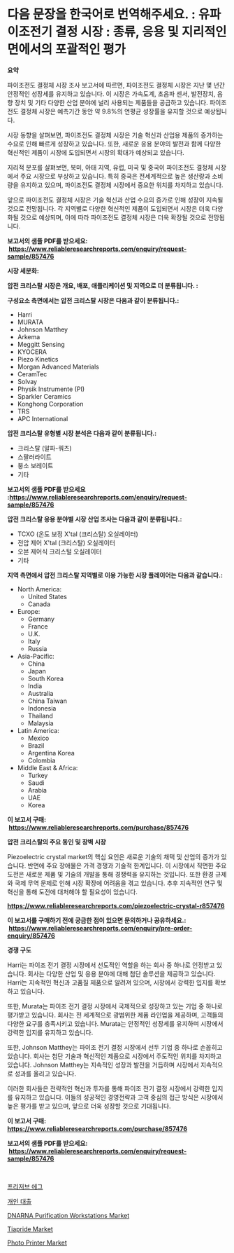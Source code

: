 <p><h1>다음 문장을 한국어로 번역해주세요. : 유파이조전기 결정 시장 : 종류, 응용 및 지리적인 면에서의 포괄적인 평가</h1></p><p><strong>요약</strong></p>
<p><p>파이조전도 결정체 시장 조사 보고서에 따르면, 파이조전도 결정체 시장은 지난 몇 년간 안정적인 성장세를 유지하고 있습니다. 이 시장은 가속도계, 초음파 센서, 발전장치, 음향 장치 및 기타 다양한 산업 분야에 널리 사용되는 제품들을 공급하고 있습니다. 파이조전도 결정체 시장은 예측기간 동안 약 9.8%의 연평균 성장률을 유지할 것으로 예상됩니다.</p><p>시장 동향을 살펴보면, 파이조전도 결정체 시장은 기술 혁신과 산업용 제품의 증가하는 수요로 인해 빠르게 성장하고 있습니다. 또한, 새로운 응용 분야의 발전과 함께 다양한 혁신적인 제품이 시장에 도입되면서 시장의 확대가 예상되고 있습니다.</p><p>지리적 분포를 살펴보면, 북미, 아태 지역, 유럽, 미국 및 중국이 파이조전도 결정체 시장에서 주요 시장으로 부상하고 있습니다. 특히 중국은 전세계적으로 높은 생산량과 소비량을 유지하고 있으며, 파이조전도 결정체 시장에서 중요한 위치를 차지하고 있습니다.</p><p>앞으로 파이조전도 결정체 시장은 기술 혁신과 산업 수요의 증가로 인해 성장이 지속될 것으로 전망됩니다. 각 지역별로 다양한 혁신적인 제품이 도입되면서 시장은 더욱 다양화될 것으로 예상되며, 이에 따라 파이조전도 결정체 시장은 더욱 확장될 것으로 전망됩니다.</p></p>
<p><strong>보고서의 샘플 PDF를 받으세요: &nbsp;<a href="https://www.reliableresearchreports.com/enquiry/request-sample/857476">https://www.reliableresearchreports.com/enquiry/request-sample/857476</a></strong></p>
<p><strong>시장 세분화:</strong></p>
<p><strong> 압전 크리스탈 시장은 개요, 배포, 애플리케이션 및 지역으로 더 분류됩니다. :</strong></p>
<p><strong>구성요소 측면에서는 압전 크리스탈 시장은 다음과 같이 분류됩니다.:</strong></p>
<p><ul><li>Harri</li><li>MURATA</li><li>Johnson Matthey</li><li>Arkema</li><li>Meggitt Sensing</li><li>KYOCERA</li><li>Piezo Kinetics</li><li>Morgan Advanced Materials</li><li>CeramTec</li><li>Solvay</li><li>Physik Instrumente (PI)</li><li>Sparkler Ceramics</li><li>Konghong Corporation</li><li>TRS</li><li>APC International</li></ul></p>
<p><strong> 압전 크리스탈 유형별 시장 분석은 다음과 같이 분류됩니다.:</strong></p>
<p><ul><li>크리스탈 (알파-쿼츠)</li><li>스팔러라이트</li><li>붕소 보레이트</li><li>기타</li></ul></p>
<p><strong>보고서의 샘플 PDF를 받으세요 :<a href="https://www.reliableresearchreports.com/enquiry/request-sample/857476">https://www.reliableresearchreports.com/enquiry/request-sample/857476</a></strong></p>
<p><strong> 압전 크리스탈 응용 분야별 시장 산업 조사는 다음과 같이 분류됩니다.:</strong></p>
<p><ul><li>TCXO (온도 보정 X'tal (크리스탈) 오실레이터)</li><li>전압 제어 X'tal (크리스탈) 오실레이터</li><li>오븐 제어식 크리스털 오실레이터</li><li>기타</li></ul></p>
<p><strong>지역 측면에서 압전 크리스탈 지역별로 이용 가능한 시장 플레이어는 다음과 같습니다.:</strong></p>
<p><ul>
    <li>
        North America:
        <ul>
            <li>United States</li>
            <li>Canada</li>
        </ul>
    </li>
    <li>
        Europe:
        <ul>
            <li>Germany</li>
            <li>France</li>
            <li>U.K.</li>
            <li>Italy</li>
            <li>Russia</li>
        </ul>
    </li>
    <li>
        Asia-Pacific:
        <ul>
            <li>China</li>
            <li>Japan</li>
            <li>South Korea</li>
            <li>India</li>
            <li>Australia</li>
            <li>China Taiwan</li>
            <li>Indonesia</li>
            <li>Thailand</li>
            <li>Malaysia</li>
        </ul>
    </li>
    <li>
        Latin America:
        <ul>
            <li>Mexico</li>
            <li>Brazil</li>
            <li>Argentina Korea</li>
            <li>Colombia</li>
        </ul>
    </li>
    <li>
        Middle East & Africa:
        <ul>
            <li>Turkey</li>
            <li>Saudi</li>
            <li>Arabia</li>
            <li>UAE</li>
            <li>Korea</li>
        </ul>
    </li>
    </ul></p>
<p><strong>이 보고서 구매: &nbsp;<a href="https://www.reliableresearchreports.com/purchase/857476">https://www.reliableresearchreports.com/purchase/857476</a></strong></p>
<p><strong>압전 크리스탈의 주요 동인 및 장벽 시장</strong></p>
<p><p>Piezoelectric crystal market의 핵심 요인은 새로운 기술의 채택 및 산업의 증가가 있습니다. 반면에 주요 장애물은 가격 경쟁과 기술적 한계입니다. 이 시장에서 직면한 주요 도전은 새로운 제품 및 기술의 개발을 통해 경쟁력을 유지하는 것입니다. 또한 환경 규제와 국제 무역 문제로 인해 시장 확장에 어려움을 겪고 있습니다. 추후 지속적인 연구 및 혁신을 통해 도전에 대처해야 할 필요성이 있습니다.</p></p>
<p><strong><a href="https://www.reliableresearchreports.com/piezoelectric-crystal-r857476">https://www.reliableresearchreports.com/piezoelectric-crystal-r857476</a></strong></p>
<p><strong>이 보고서를 구매하기 전에 궁금한 점이 있으면 문의하거나 공유하세요.: &nbsp;<a href="https://www.reliableresearchreports.com/enquiry/pre-order-enquiry/857476">https://www.reliableresearchreports.com/enquiry/pre-order-enquiry/857476</a></strong></p>
<p><strong>경쟁 구도</strong></p>
<p><p>Harri는 파이조 전기 결정 시장에서 선도적인 역할을 하는 회사 중 하나로 인정받고 있습니다. 회사는 다양한 산업 및 응용 분야에 대해 첨단 솔루션을 제공하고 있습니다. Harri는 지속적인 혁신과 고품질 제품으로 알려져 있으며, 시장에서 강력한 입지를 확보하고 있습니다.</p><p>또한, Murata는 파이조 전기 결정 시장에서 국제적으로 성장하고 있는 기업 중 하나로 평가받고 있습니다. 회사는 전 세계적으로 광범위한 제품 라인업을 제공하며, 고객들의 다양한 요구를 충족시키고 있습니다. Murata는 안정적인 성장세를 유지하며 시장에서 강력한 입지를 유지하고 있습니다.</p><p>또한, Johnson Matthey는 파이조 전기 결정 시장에서 선두 기업 중 하나로 손꼽히고 있습니다. 회사는 첨단 기술과 혁신적인 제품으로 시장에서 주도적인 위치를 차지하고 있습니다. Johnson Matthey는 지속적인 성장과 발전을 거듭하며 시장에서 지속적으로 성과를 올리고 있습니다.</p><p>이러한 회사들은 전략적인 혁신과 투자를 통해 파이조 전기 결정 시장에서 강력한 입지를 유지하고 있습니다. 이들의 성공적인 경영전략과 고객 중심의 접근 방식은 시장에서 높은 평가를 받고 있으며, 앞으로 더욱 성장할 것으로 기대됩니다.</p></p>
<p><strong>이 보고서 구매: &nbsp; <a href="https://www.reliableresearchreports.com/purchase/857476">https://www.reliableresearchreports.com/purchase/857476</a></strong></p>
<p><strong>보고서의 샘플 PDF를 받으세요: &nbsp;<a href="https://www.reliableresearchreports.com/enquiry/request-sample/857476">https://www.reliableresearchreports.com/enquiry/request-sample/857476</a></strong><strong></strong></p>
<p>&nbsp;</p>
<p><p><a href="https://github.com/FelipeGrrady654556/Market-Research-Report-List-1/blob/main/354942221453.md">프리저브 에그</a></p><p><a href="https://github.com/vss5505pa7z1p/Market-Research-Report-List-1/blob/main/674502821452.md">개인 대출</a></p><p><a href="https://github.com/wwwkeltoum/Market-Research-Report-List-2/blob/main/dnarna-purification-workstations-market.md">DNARNA Purification Workstations Market</a></p><p><a href="https://issuu.com/reportprime-2/docs/tiapride-market-size-2030.pptx">Tiapride Market</a></p><p><a href="https://view.publitas.com/reportprime-1/photo-printer-market-analysis-and-sze-forecasted-for-period-from-2024-to-2031/">Photo Printer Market</a></p></p>